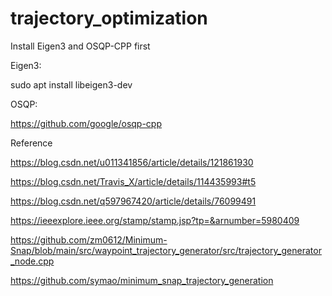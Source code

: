 # trajectory_optimization

Install Eigen3 and OSQP-CPP first

Eigen3: 

sudo apt install libeigen3-dev

OSQP:

https://github.com/google/osqp-cpp


Reference

https://blog.csdn.net/u011341856/article/details/121861930

https://blog.csdn.net/Travis_X/article/details/114435993#t5

https://blog.csdn.net/q597967420/article/details/76099491

https://ieeexplore.ieee.org/stamp/stamp.jsp?tp=&arnumber=5980409

https://github.com/zm0612/Minimum-Snap/blob/main/src/waypoint_trajectory_generator/src/trajectory_generator_node.cpp

https://github.com/symao/minimum_snap_trajectory_generation
